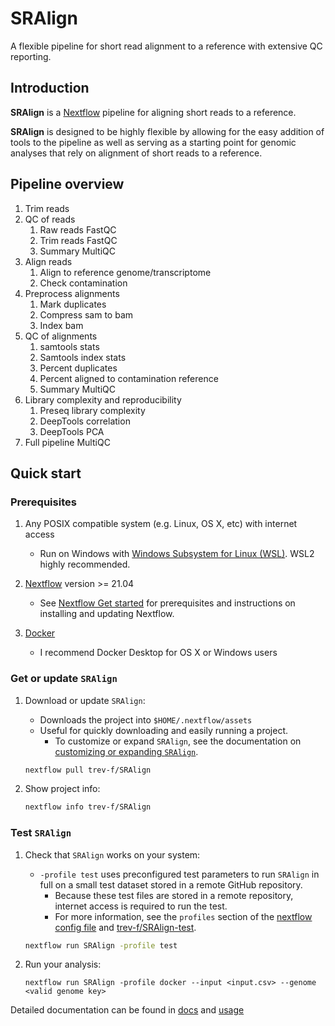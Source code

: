# SRAlign

A flexible pipeline for short read alignment to a reference with extensive QC reporting.

## Introduction

**SRAlign** is a [Nextflow](https://www.nextflow.io/) pipeline for aligning short reads to a reference.

**SRAlign** is designed to be highly flexible by allowing for the easy addition of tools to the pipeline as well as serving as a starting point for genomic analyses that rely on alignment of short reads to a reference.

## Pipeline overview

1. Trim reads
2. QC of reads
   1. Raw reads FastQC
   2. Trim reads FastQC
   3. Summary MultiQC
3. Align reads
    1. Align to reference genome/transcriptome
    2. Check contamination
4. Preprocess alignments
   1. Mark duplicates
   2. Compress sam to bam
   3. Index bam
5. QC of alignments
   1. samtools stats
   2. Samtools index stats
   3. Percent duplicates
   4. Percent aligned to contamination reference
   5. Summary MultiQC
6. Library complexity and reproducibility
   1. Preseq library complexity
   2. DeepTools correlation
   3. DeepTools PCA
7. Full pipeline MultiQC

## Quick start

### Prerequisites

1. Any POSIX compatible system (e.g. Linux, OS X, etc) with internet access

   - Run on Windows with [Windows Subsystem for Linux (WSL)](https://docs.microsoft.com/en-us/windows/wsl/). WSL2 highly recommended.

2. [Nextflow](https://www.nextflow.io/) version >= 21.04

   - See [Nextflow Get started](https://www.nextflow.io/docs/latest/getstarted.html#) for prerequisites and instructions on installing and updating Nextflow.

3. [Docker](https://docs.docker.com/)

    - I recommend Docker Desktop for OS X or Windows users

### Get or update `SRAlign`

1. Download or update `SRAlign`:

    - Downloads the project into `$HOME/.nextflow/assets`
    - Useful for quickly downloading and easily running a project.
      - To customize or expand `SRAlign`, see the documentation on [customizing or expanding `SRAlign`](docs/customize_expand.md).

    ```bash
    nextflow pull trev-f/SRAlign
    ```

2. Show project info:

    ```bash
    nextflow info trev-f/SRAlign
    ```

### Test `SRAlign`

1. Check that `SRAlign` works on your system:

    - `-profile test` uses preconfigured test parameters to run `SRAlign` in full on a small test dataset stored in a remote GitHub repository.
      - Because these test files are stored in a remote repository, internet access is required to run the test.
      - For more information, see the `profiles` section of the [nextflow config file](nextflow.config) and [trev-f/SRAlign-test](https://github.com/trev-f/SRAlign-test).

    ```bash
    nextflow run SRAlign -profile test 
    ```


2. Run your analysis:
    ```
    nextflow run SRAlign -profile docker --input <input.csv> --genome <valid genome key>
    ```

Detailed documentation can be found in [docs](docs/) and [usage](docs/usage.md)
